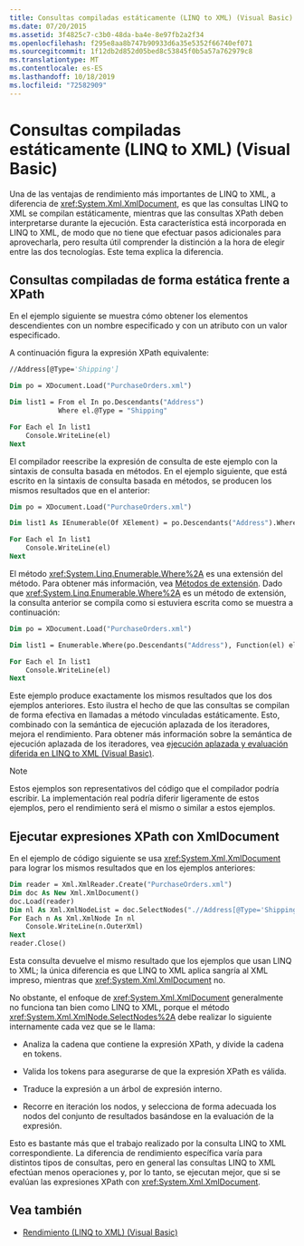 ```yaml
---
title: Consultas compiladas estáticamente (LINQ to XML) (Visual Basic)
ms.date: 07/20/2015
ms.assetid: 3f4825c7-c3b0-48da-ba4e-8e97fb2a2f34
ms.openlocfilehash: f295e8aa8b747b90933d6a35e5352f66740ef071
ms.sourcegitcommit: 1f12db2d852d05bed8c53845f0b5a57a762979c8
ms.translationtype: MT
ms.contentlocale: es-ES
ms.lasthandoff: 10/18/2019
ms.locfileid: "72582909"
---
```

# <a name="statically-compiled-queries-linq-to-xml-visual-basic"></a>Consultas compiladas estáticamente (LINQ to XML) (Visual Basic)

Una de las ventajas de rendimiento más importantes de LINQ to XML, a diferencia de <xref:System.Xml.XmlDocument>, es que las consultas LINQ to XML se compilan estáticamente, mientras que las consultas XPath deben interpretarse durante la ejecución. Esta característica está incorporada en LINQ to XML, de modo que no tiene que efectuar pasos adicionales para aprovecharla, pero resulta útil comprender la distinción a la hora de elegir entre las dos tecnologías. Este tema explica la diferencia.

## <a name="statically-compiled-queries-vs-xpath"></a>Consultas compiladas de forma estática frente a XPath

En el ejemplo siguiente se muestra cómo obtener los elementos descendientes con un nombre especificado y con un atributo con un valor especificado.

A continuación figura la expresión XPath equivalente:

```vb
//Address[@Type='Shipping']
```

```vb
Dim po = XDocument.Load("PurchaseOrders.xml")

Dim list1 = From el In po.Descendants("Address")
            Where el.@Type = "Shipping"

For Each el In list1
    Console.WriteLine(el)
Next
```

El compilador reescribe la expresión de consulta de este ejemplo con la sintaxis de consulta basada en métodos. En el ejemplo siguiente, que está escrito en la sintaxis de consulta basada en métodos, se producen los mismos resultados que en el anterior:

```vb
Dim po = XDocument.Load("PurchaseOrders.xml")

Dim list1 As IEnumerable(Of XElement) = po.Descendants("Address").Where(Function(el) el.@Type = "Shipping")

For Each el In list1
    Console.WriteLine(el)
Next
```

El método <xref:System.Linq.Enumerable.Where%2A> es una extensión del método. Para obtener más información, vea [Métodos de extensión](../../../../csharp/programming-guide/classes-and-structs/extension-methods.md). Dado que <xref:System.Linq.Enumerable.Where%2A> es un método de extensión, la consulta anterior se compila como si estuviera escrita como se muestra a continuación:

```vb
Dim po = XDocument.Load("PurchaseOrders.xml")

Dim list1 = Enumerable.Where(po.Descendants("Address"), Function(el) el.@Type = "Shipping")

For Each el In list1
    Console.WriteLine(el)
Next
```

Este ejemplo produce exactamente los mismos resultados que los dos ejemplos anteriores. Esto ilustra el hecho de que las consultas se compilan de forma efectiva en llamadas a método vinculadas estáticamente. Esto, combinado con la semántica de ejecución aplazada de los iteradores, mejora el rendimiento. Para obtener más información sobre la semántica de ejecución aplazada de los iteradores, vea [ejecución aplazada y evaluación diferida en LINQ to XML (Visual Basic)](../../../../visual-basic/programming-guide/concepts/linq/deferred-execution-and-lazy-evaluation-in-linq-to-xml.md).

> [!NOTE]
> Estos ejemplos son representativos del código que el compilador podría escribir. La implementación real podría diferir ligeramente de estos ejemplos, pero el rendimiento será el mismo o similar a estos ejemplos.

## <a name="executing-xpath-expressions-with-xmldocument"></a>Ejecutar expresiones XPath con XmlDocument

En el ejemplo de código siguiente se usa <xref:System.Xml.XmlDocument> para lograr los mismos resultados que en los ejemplos anteriores:

```vb
Dim reader = Xml.XmlReader.Create("PurchaseOrders.xml")
Dim doc As New Xml.XmlDocument()
doc.Load(reader)
Dim nl As Xml.XmlNodeList = doc.SelectNodes(".//Address[@Type='Shipping']")
For Each n As Xml.XmlNode In nl
    Console.WriteLine(n.OuterXml)
Next
reader.Close()
```

Esta consulta devuelve el mismo resultado que los ejemplos que usan LINQ to XML; la única diferencia es que LINQ to XML aplica sangría al XML impreso, mientras que <xref:System.Xml.XmlDocument> no.

No obstante, el enfoque de <xref:System.Xml.XmlDocument> generalmente no funciona tan bien como LINQ to XML, porque el método <xref:System.Xml.XmlNode.SelectNodes%2A> debe realizar lo siguiente internamente cada vez que se le llama:

- Analiza la cadena que contiene la expresión XPath, y divide la cadena en tokens.

- Valida los tokens para asegurarse de que la expresión XPath es válida.

- Traduce la expresión a un árbol de expresión interno.

- Recorre en iteración los nodos, y selecciona de forma adecuada los nodos del conjunto de resultados basándose en la evaluación de la expresión.

Esto es bastante más que el trabajo realizado por la consulta LINQ to XML correspondiente. La diferencia de rendimiento específica varía para distintos tipos de consultas, pero en general las consultas LINQ to XML efectúan menos operaciones y, por lo tanto, se ejecutan mejor, que si se evalúan las expresiones XPath con <xref:System.Xml.XmlDocument>.

## <a name="see-also"></a>Vea también

- [Rendimiento (LINQ to XML) (Visual Basic)](../../../../visual-basic/programming-guide/concepts/linq/performance-linq-to-xml.md)
